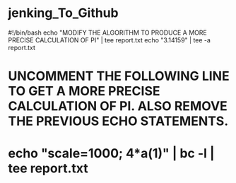 # jenking_To_Github
#!/bin/bash
echo "MODIFY THE ALGORITHM TO PRODUCE A MORE PRECISE CALCULATION OF PI" | tee report.txt
echo "3.14159" | tee -a report.txt

# UNCOMMENT THE FOLLOWING LINE TO GET A MORE PRECISE CALCULATION OF PI. ALSO REMOVE THE PREVIOUS ECHO STATEMENTS.
# echo "scale=1000; 4*a(1)" | bc -l | tee report.txt
